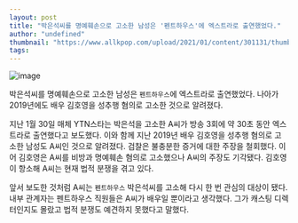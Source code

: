 ```yaml
---
layout: post
title: "박은석씨를 명예훼손으로 고소한 남성은 '펜트하우스'에 엑스트라로 출연했었다."
author: "undefined"
thumbnail: "https://www.allkpop.com/upload/2021/01/content/301131/thumb/1612024277-download.jpg"
tags: 
---
```



![image](https://www.allkpop.com/upload/2021/01/content/301131/1612024277-download.jpg)

박은석씨를 명예훼손으로 고소한 남성은 `펜트하우스`에 엑스트라로 출연했었다. 나아가 2019년에도 배우 김호영을 성추행 혐의로 고소한 것으로 알려졌다.

지난 1월 30일 매체 YTN스타는 박은석을 고소한 A씨가 방송 3회에 약 30초 동안 엑스트라로 출연했다고 보도했다. 이와 함께 지난 2019년 배우 김호영을 성추행 혐의로 고소한 남성도 A씨인 것으로 알려졌다. 검찰은 불충분한 증거에 대한 주장을 철회했다. 이어 김호영은 A씨를 비방과 명예훼손 혐의로 고소했으나 A씨의 주장도 기각됐다. 김호영이 항소해 A씨는 현재 법적 분쟁을 겪고 있다.

앞서 보도한 것처럼 A씨는 `펜트하우스` 박은석씨를 고소해 다시 한 번 관심의 대상이 됐다. 내부 관계자는 펜트하우스 직원들은 A씨가 배우일 뿐이라고 생각했다. 그가 캐스팅 디렉터인지도 몰랐고 법적 분쟁도 예견하지 못했다고 말했다.